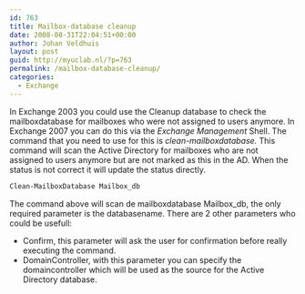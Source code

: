 ```yaml
---
id: 763
title: Mailbox-database cleanup
date: 2008-08-31T22:04:51+00:00
author: Johan Veldhuis
layout: post
guid: http://myuclab.nl/?p=763
permalink: /mailbox-database-cleanup/
categories:
  - Exchange
---
```

In Exchange 2003 you could use the Cleanup database to check the mailboxdatabase for mailboxes who were not assigned to users anymore. In Exchange 2007 you can do this via the _Exchange Management_ Shell. The command that you need to use for this is _clean-mailboxdatabase._ This command will scan the Active Directory for mailboxes who are not assigned to users anymore but are not marked as this in the AD. When the status is not correct it will update the status directly.

```PowerShell
Clean-MailboxDatabase Mailbox_db
```

The command above will scan de mailboxdatabase Mailbox_db, the only required parameter is the databasename. There are 2 other parameters who could be usefull:

  * Confirm, this parameter will ask the user for confirmation before really executing the command.
  * DomainController, with this parameter you can specify the domaincontroller which will be used as the source for the Active Directory database.